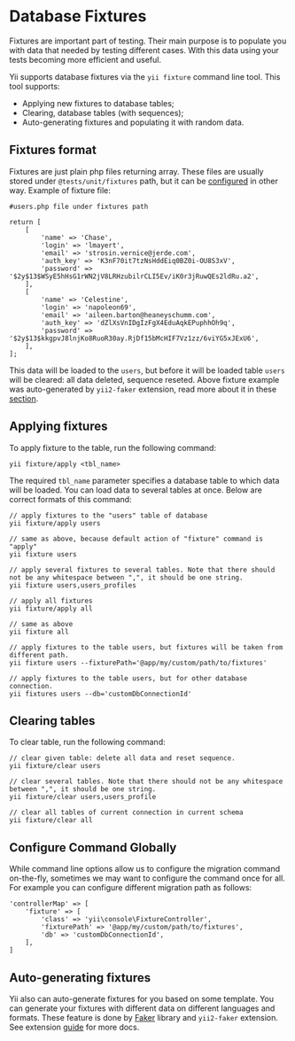 Database Fixtures
=================

Fixtures are important part of testing. Their main purpose is to populate you with data that needed by testing
different cases. With this data using your tests becoming more efficient and useful.

Yii supports database fixtures via the `yii fixture` command line tool. This tool supports:

* Applying new fixtures to database tables;
* Clearing, database tables (with sequences);
* Auto-generating fixtures and populating it with random data.

Fixtures format
---------------

Fixtures are just plain php files returning array. These files are usually stored under `@tests/unit/fixtures` path, but it
can be [configured](#configure-command-globally) in other way. Example of fixture file:

```
#users.php file under fixtures path

return [
	[
		'name' => 'Chase',
		'login' => 'lmayert',
		'email' => 'strosin.vernice@jerde.com',
		'auth_key' => 'K3nF70it7tzNsHddEiq0BZ0i-OU8S3xV',
		'password' => '$2y$13$WSyE5hHsG1rWN2jV8LRHzubilrCLI5Ev/iK0r3jRuwQEs2ldRu.a2',
	],
	[
		'name' => 'Celestine',
		'login' => 'napoleon69',
		'email' => 'aileen.barton@heaneyschumm.com',
		'auth_key' => 'dZlXsVnIDgIzFgX4EduAqkEPuphhOh9q',
		'password' => '$2y$13$kkgpvJ8lnjKo8RuoR30ay.RjDf15bMcHIF7Vz1zz/6viYG5xJExU6',
	],
];
```

This data will be loaded to the `users`, but before it will be loaded table `users` will be cleared: all data deleted, sequence reseted.
Above fixture example was auto-generated by `yii2-faker` extension, read more about it in these [section](#auto-generating-fixtures).

Applying fixtures
-----------------

To apply fixture to the table, run the following command:

```
yii fixture/apply <tbl_name>
```

The required `tbl_name` parameter specifies a database table to which data will be loaded. You can load data to several tables at once.
Below are correct formats of this command:

```
// apply fixtures to the "users" table of database
yii fixture/apply users

// same as above, because default action of "fixture" command is "apply"
yii fixture users

// apply several fixtures to several tables. Note that there should not be any whitespace between ",", it should be one string.
yii fixture users,users_profiles

// apply all fixtures
yii fixture/apply all

// same as above
yii fixture all

// apply fixtures to the table users, but fixtures will be taken from different path.
yii fixture users --fixturePath='@app/my/custom/path/to/fixtures'

// apply fixtures to the table users, but for other database connection.
yii fixtures users --db='customDbConnectionId'
```

Clearing tables
---------------

To clear table, run the following command:

```
// clear given table: delete all data and reset sequence.
yii fixture/clear users

// clear several tables. Note that there should not be any whitespace between ",", it should be one string.
yii fixture/clear users,users_profile

// clear all tables of current connection in current schema
yii fixture/clear all
```

Configure Command Globally
--------------------------
While command line options allow us to configure the migration command
on-the-fly, sometimes we may want to configure the command once for all. For example you can configure
different migration path as follows:

```
'controllerMap' => [
    'fixture' => [
        'class' => 'yii\console\FixtureController',
        'fixturePath' => '@app/my/custom/path/to/fixtures',
		'db' => 'customDbConnectionId',
    ],
]
```

Auto-generating fixtures
------------------------

Yii also can auto-generate fixtures for you based on some template. You can generate your fixtures with different data on different languages and formats.
These feature is done by [Faker](https://github.com/fzaninotto/Faker) library and `yii2-faker` extension.
See extension [guide](https://github.com/yiisoft/yii2/tree/master/extensions/faker) for more docs.
